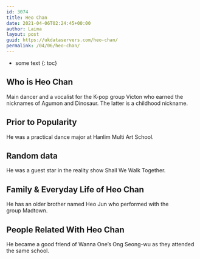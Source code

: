 ```yaml
---
id: 3074
title: Heo Chan
date: 2021-04-06T02:24:45+00:00
author: Laima
layout: post
guid: https://ukdataservers.com/heo-chan/
permalink: /04/06/heo-chan/
---
```


* some text
{: toc}


## Who is Heo Chan
                  
                  
                  
Main dancer and a vocalist for the K-pop group Victon who earned the nicknames of Agumon and Dinosaur. The latter is a childhood nickname. 
                  
              
            
              
            
                
                
                
## Prior to Popularity
                  
                  
                  
He was a practical dance major at Hanlim Multi Art School.
                  
              
            
              
            
                
                
                
## Random data
                  
                  
                  
He was a guest star in the reality show Shall We Walk Together.
                  
              
            
              
            
                
                
                
## Family & Everyday Life of Heo Chan
                  
                  
                  
He has an older brother named Heo Jun who performed with the group Madtown.
                  
              
            
              
            
                
                
                
## People Related With Heo Chan
                  
                  
                  
He became a good friend of Wanna One&#8217;s Ong Seong-wu as they attended the same school.
                  
              
            
              
            
                
              
            
              
              
            
            
              
            
          
          
          